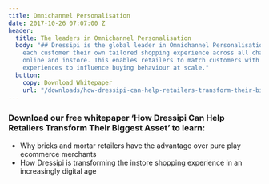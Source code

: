```yaml
---
title: Omnichannel Personalisation
date: 2017-10-26 07:07:00 Z
header:
  title: The leaders in Omnichannel Personalisation
  body: "## Dressipi is the global leader in Omnichannel Personalisation. We give
    each customer their own tailored shopping experience across all channels and devices
    online and instore. This enables retailers to match customers with products and
    experiences to influence buying behaviour at scale."
  button:
    copy: Download Whitepaper
    url: "/downloads/how-dressipi-can-help-retailers-transform-their-biggest-asset-whitepaper/"
---
```


### Download our free whitepaper ‘How Dressipi Can Help Retailers Transform Their Biggest Asset’ to learn:
* Why bricks and mortar retailers have the advantage over pure play ecommerce merchants
* How Dressipi is transforming the instore shopping experience in an increasingly digital age